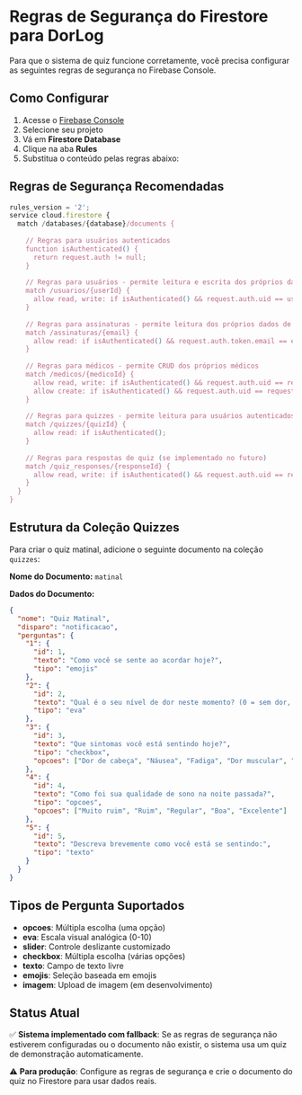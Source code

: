 # Regras de Segurança do Firestore para DorLog

Para que o sistema de quiz funcione corretamente, você precisa configurar as seguintes regras de segurança no Firebase Console.

## Como Configurar

1. Acesse o [Firebase Console](https://console.firebase.google.com)
2. Selecione seu projeto
3. Vá em **Firestore Database**
4. Clique na aba **Rules**
5. Substitua o conteúdo pelas regras abaixo:

## Regras de Segurança Recomendadas

```javascript
rules_version = '2';
service cloud.firestore {
  match /databases/{database}/documents {
    
    // Regras para usuários autenticados
    function isAuthenticated() {
      return request.auth != null;
    }
    
    // Regras para usuários - permite leitura e escrita dos próprios dados
    match /usuarios/{userId} {
      allow read, write: if isAuthenticated() && request.auth.uid == userId;
    }
    
    // Regras para assinaturas - permite leitura dos próprios dados de assinatura
    match /assinaturas/{email} {
      allow read: if isAuthenticated() && request.auth.token.email == email;
    }
    
    // Regras para médicos - permite CRUD dos próprios médicos
    match /medicos/{medicoId} {
      allow read, write: if isAuthenticated() && request.auth.uid == resource.data.usuarioId;
      allow create: if isAuthenticated() && request.auth.uid == request.resource.data.usuarioId;
    }
    
    // Regras para quizzes - permite leitura para usuários autenticados
    match /quizzes/{quizId} {
      allow read: if isAuthenticated();
    }
    
    // Regras para respostas de quiz (se implementado no futuro)
    match /quiz_responses/{responseId} {
      allow read, write: if isAuthenticated() && request.auth.uid == resource.data.userId;
    }
  }
}
```

## Estrutura da Coleção Quizzes

Para criar o quiz matinal, adicione o seguinte documento na coleção `quizzes`:

**Nome do Documento:** `matinal`

**Dados do Documento:**
```json
{
  "nome": "Quiz Matinal",
  "disparo": "notificacao",
  "perguntas": {
    "1": {
      "id": 1,
      "texto": "Como você se sente ao acordar hoje?",
      "tipo": "emojis"
    },
    "2": {
      "id": 2,
      "texto": "Qual é o seu nível de dor neste momento? (0 = sem dor, 10 = dor máxima)",
      "tipo": "eva"
    },
    "3": {
      "id": 3,
      "texto": "Que sintomas você está sentindo hoje?",
      "tipo": "checkbox",
      "opcoes": ["Dor de cabeça", "Náusea", "Fadiga", "Dor muscular", "Ansiedade", "Nenhum"]
    },
    "4": {
      "id": 4,
      "texto": "Como foi sua qualidade de sono na noite passada?",
      "tipo": "opcoes",
      "opcoes": ["Muito ruim", "Ruim", "Regular", "Boa", "Excelente"]
    },
    "5": {
      "id": 5,
      "texto": "Descreva brevemente como você está se sentindo:",
      "tipo": "texto"
    }
  }
}
```

## Tipos de Pergunta Suportados

- **opcoes**: Múltipla escolha (uma opção)
- **eva**: Escala visual analógica (0-10)
- **slider**: Controle deslizante customizado
- **checkbox**: Múltipla escolha (várias opções)
- **texto**: Campo de texto livre
- **emojis**: Seleção baseada em emojis
- **imagem**: Upload de imagem (em desenvolvimento)

## Status Atual

✅ **Sistema implementado com fallback**: Se as regras de segurança não estiverem configuradas ou o documento não existir, o sistema usa um quiz de demonstração automaticamente.

⚠️ **Para produção**: Configure as regras de segurança e crie o documento do quiz no Firestore para usar dados reais.